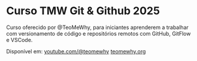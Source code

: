 # Curso TMW Git & Github 2025

Curso oferecido por @TeoMeWhy, para iniciantes aprenderem a trabalhar com versionamento de código e repositórios remotos com GitHub, GitFlow e VSCode.

Disponível em: 
[youtube.com/@teomewhy](https://www.youtube.com/playlist?list=PLvlkVRRKOYFQyKmdrassLNxkzSMM6tcSL)
[teomewhy.org](https://teomewhy.org/schedule)

